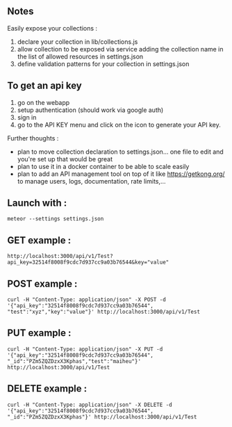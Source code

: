 Notes
---
Easily expose your collections  : 
1. declare your collection in lib/collections.js
2. allow collection to be exposed via service adding the collection name in the list of allowed resources in settings.json
3. define validation patterns for your collection in settings.json

To get an api key
---
1. go on the webapp
2. setup authentication (should work via google auth)
3. sign in
4. go to the API KEY menu and click on the icon to generate your API key.

Further thoughts : 
- plan to move collection declaration to settings.json... one file to edit and you're set up that would be great
- plan to use it in a docker container to be able to scale easily
- plan to add an API management tool on top of it like https://getkong.org/ to manage users, logs, documentation, rate limits,...

Launch with :
---

```
meteor --settings settings.json
```


GET example :
---

```
http://localhost:3000/api/v1/Test?api_key=32514f8008f9cdc7d937cc9a03b76544&key="value"
```
POST example : 
---
```
curl -H "Content-Type: application/json" -X POST -d '{"api_key":"32514f8008f9cdc7d937cc9a03b76544", "test":"xyz","key":"value"}' http://localhost:3000/api/v1/Test
```

PUT example : 
---
```
curl -H "Content-Type: application/json" -X PUT -d '{"api_key":"32514f8008f9cdc7d937cc9a03b76544", "_id":"PZm5ZQZDzxX3Kphas","test":"maiheu"}' http://localhost:3000/api/v1/Test
```
DELETE example : 
---
```
curl -H "Content-Type: application/json" -X DELETE -d '{"api_key":"32514f8008f9cdc7d937cc9a03b76544", "_id":"PZm5ZQZDzxX3Kphas"}' http://localhost:3000/api/v1/Test
```

